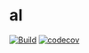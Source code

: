 # al

[![Build](https://github.com/yiyas/al/workflows/Build/badge.svg?branch=feature-1)](https://github.com/yiyas/al/actions?query=workflow%3ABuild)
[![codecov](https://codecov.io/gh/yiyas/al/branch/master/graph/badge.svg)](https://codecov.io/gh/yiyas/al)


